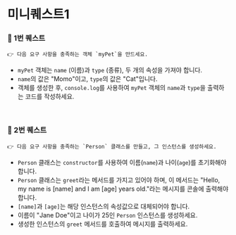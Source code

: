 # 미니퀘스트1

### 🎯 1번 퀘스트

```
👉 다음 요구 사항을 충족하는 객체 `myPet`을 만드세요.
```
- `myPet` 객체는 `name` (이름)과 `type` (종류), 두 개의 속성을 가져야 합니다.
- `name`의 값은 "Momo"이고, `type`의 값은 "Cat"입니다.
- 객체를 생성한 후, `console.log`를 사용하여 `myPet` 객체의 `name`과 `type`을 출력하는 코드를 작성하세요.   

<br>

### 🎯 2번 퀘스트

```
👉 다음 요구 사항을 충족하는 `Person` 클래스를 만들고, 그 인스턴스를 생성하세요.
```

- `Person` 클래스는 `constructor`를 사용하여 이름(`name`)과 나이(`age`)를 초기화해야 합니다.
- `Person` 클래스는 `greet`라는 메서드를 가지고 있어야 하며,
이 메서드는 "Hello, my name is [name] and I am [age] years old."라는 메시지를 콘솔에 출력해야 합니다.
- `[name]`과 `[age]`는 해당 인스턴스의 속성값으로 대체되어야 합니다.
- 이름이 "Jane Doe"이고 나이가 25인 `Person` 인스턴스를 생성하세요.
- 생성한 인스턴스의 `greet` 메서드를 호출하여 메시지를 출력하세요.
